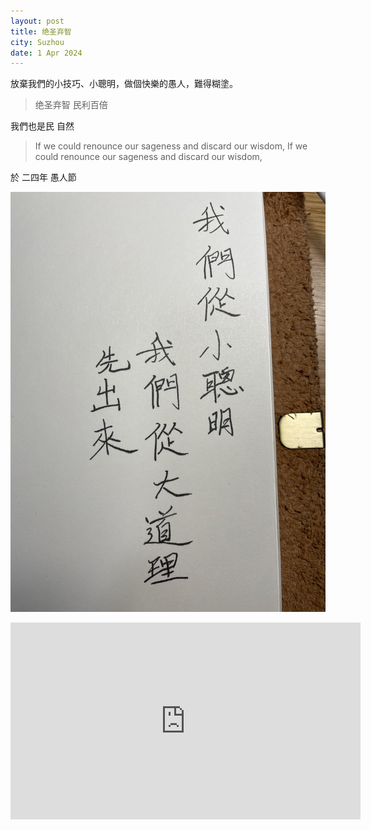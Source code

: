 ```yaml
---
layout: post
title: 绝圣弃智
city: Suzhou
date: 1 Apr 2024
---
```


放棄我們的小技巧、小聰明，做個快樂的愚人，難得糊塗。

> 绝圣弃智 民利百倍

我們也是民 自然

> If we could renounce our sageness and discard our wisdom, If we could renounce our sageness and discard our wisdom,

於 二四年 愚人節

![IMG_4588.jpg](./IMG_4588.jpg)

<iframe width="560" height="315" src="https://www.youtube.com/embed/0Rk099vYgDo?si=A9xdcaomo9A_iRzx" title="YouTube video player" frameborder="0" allow="accelerometer; autoplay; clipboard-write; encrypted-media; gyroscope; picture-in-picture; web-share" referrerpolicy="strict-origin-when-cross-origin" allowfullscreen></iframe>

